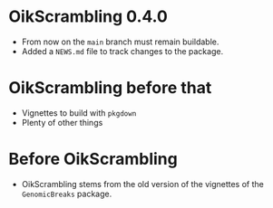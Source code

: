 # OikScrambling 0.4.0

* From now on the `main` branch must remain buildable.
* Added a `NEWS.md` file to track changes to the package.

# OikScrambling before that

* Vignettes to build with `pkgdown`
* Plenty of other things

# Before OikScrambling

* OikScrambling stems from the old version of the vignettes
  of the `GenomicBreaks` package.
